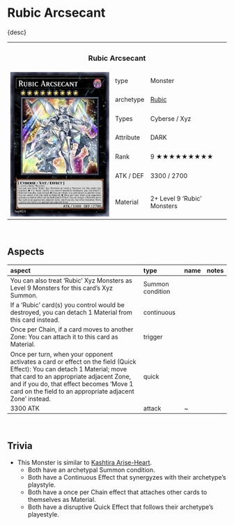 # Rubic Arcsecant

{desc}

<table>
  <tr>
    <th colspan="3"> <h3> Rubic Arcsecant </h3> </th>
  </tr>
  <tr>
    <td rowspan="8"> <img src="../../../../.assets/cards/xyz/Rubic Arcsecant.png" width="320px"> </td>
  </tr>
  <tr>
    <td> type </td>
    <td> Monster </td>
  </tr>
  <tr>
    <td> archetype </td>
    <td> <a href="../../../archetypes/Rubic.md">Rubic</a> </td>
  </tr>
  <tr>
    <td> Types </td>
    <td> Cyberse / Xyz </td>
  </tr>
  <tr>
    <td> Attribute </td>
    <td> DARK </td>
  </tr>
  <tr>
    <td> Rank </td>
    <td> 9 ★★★★★★★★★ </td>
  </tr>
  <tr>
    <td> ATK / DEF </td>
    <td> 3300 / 2700 </td>
  </tr>
  <tr>
    <td> Material </td>
    <td> 2+ Level 9 ‘Rubic’ Monsters </td>
  </tr>
</table>


<br>


## Aspects

| aspect | type | name | notes |
| :----- | :--- | :--- | :---- |
| You can also treat ‘Rubic’ Xyz Monsters as Level 9 Monsters for this card’s Xyz Summon. | Summon condition | | |
| If a ‘Rubic’ card(s) you control would be destroyed, you can detach 1 Material from this card instead. | continuous | | |
| Once per Chain, if a card moves to another Zone: You can attach it to this card as Material. | trigger | | |
| Once per turn, when your opponent activates a card or effect on the field (Quick Effect): You can detach 1 Material; move that card to an appropriate adjacent Zone, and if you do, that effect becomes ‘Move 1 card on the field to an appropriate adjacent Zone’ instead. | quick | | |
| 3300 ATK | attack | ~ | |


<br>


## Trivia

- This Monster is similar to [Kashtira Arise-Heart](https://yugipedia.com/wiki/Kashtira_Arise-Heart).
  - Both have an archetypal Summon condition.
  - Both have a Continuous Effect that synergyzes with their archetype’s playstyle.
  - Both have a once per Chain effect that attaches other cards to themselves as Material.
  - Both have a disruptive Quick Effect that follows their archetype’s playestyle.
